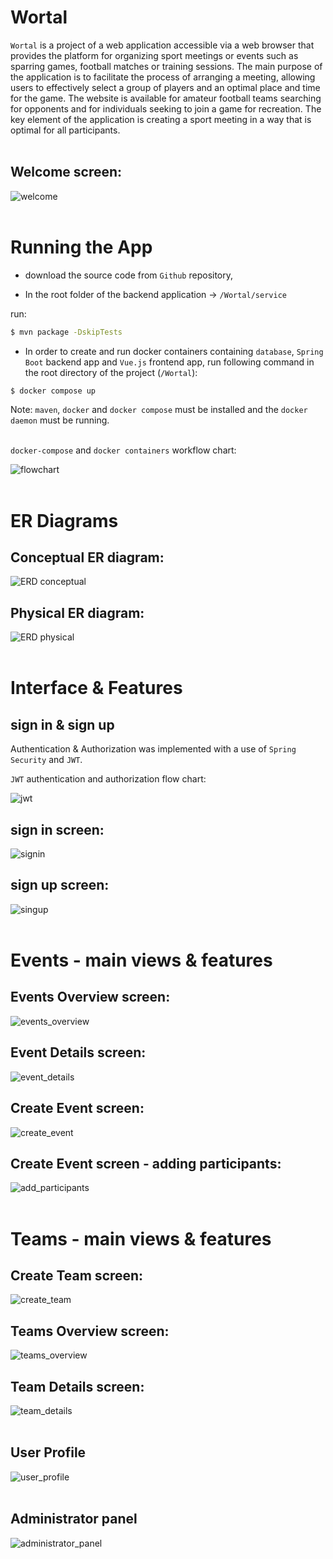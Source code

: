 # Wortal

`Wortal` is a project of a web application accessible via a web browser that provides the platform for organizing sport meetings or events such as sparring games, football matches or training sessions. The main purpose of the application is to facilitate the process of arranging a meeting, allowing users to effectively select a group of players and an optimal place and time for the game. The website is available for amateur football teams searching for opponents and for individuals seeking to join a game for recreation. The key element of the application is creating a sport meeting in a way that is optimal for all participants. 
<br><br>

Welcome screen:
---

![welcome](screens/welcome_screen.png)
<br><br>

# Running the App

- download the source code from `Github` repository,

- In the root folder of the backend application -> `/Wortal/service`

run:

```bash
$ mvn package -DskipTests
```

- In order to create and run docker containers containing `database`, `Spring Boot` backend app and `Vue.js` frontend app, run following command in the root directory of the project (`/Wortal`):

```bash
$ docker compose up
```
Note: `maven`, `docker` and `docker compose` must be installed and the `docker daemon` must be running.
<br><br>

`docker-compose` and `docker containers` workflow chart:

![flowchart](wortal_containers_flowchart.png)
<br><br>

# ER Diagrams

## Conceptual ER diagram:

![ERD conceptual](wortal_conceptual_ERD.png)

## Physical ER diagram:

![ERD physical](wortal_physical_ERD.png)
<br><br>

# Interface & Features

## sign in & sign up

Authentication & Authorization was implemented with a use of `Spring Security` and `JWT`.

`JWT` authentication and authorization flow chart:

![jwt](jwt_authentication_flow.png)

sign in screen:
---
![signin](screens/signin_screen.png)

sign up screen:
---
![singup](screens/signup_screen.png)
<br><br>

# Events - main views & features

Events Overview screen:
---
![events_overview](screens/events_overview.png)

Event Details screen:
---
![event_details](screens/event_details.png)

Create Event screen:
---
![create_event](screens/create_event.png)

Create Event screen - adding participants:
---
![add_participants](screens/create_event_add_participants.png)
<br><br>
# Teams - main views & features

Create Team screen:
---
![create_team](screens/create_team.png)

Teams Overview screen:
---
![teams_overview](screens/teams_overview.png)

Team Details screen:
---
![team_details](screens/team_details.png)
<br><br>

## User Profile

![user_profile](screens/user_profile_screen.png)
<br><br>

## Administrator panel

![administrator_panel](screens/administrator_panel.png)
